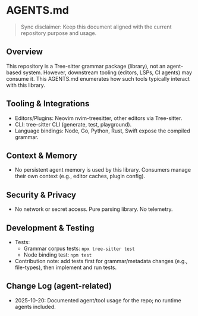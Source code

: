 # AGENTS.md

> Sync disclaimer: Keep this document aligned with the current repository purpose and usage.

## Overview
This repository is a Tree-sitter grammar package (library), not an agent-based system. However, downstream tooling (editors, LSPs, CI agents) may consume it. This AGENTS.md enumerates how such tools typically interact with this library.

## Tooling & Integrations
- Editors/Plugins: Neovim nvim-treesitter, other editors via Tree-sitter.
- CLI: tree-sitter CLI (generate, test, playground).
- Language bindings: Node, Go, Python, Rust, Swift expose the compiled grammar.

## Context & Memory
- No persistent agent memory is used by this library. Consumers manage their own context (e.g., editor caches, plugin config).

## Security & Privacy
- No network or secret access. Pure parsing library. No telemetry.

## Development & Testing
- Tests:
  - Grammar corpus tests: `npx tree-sitter test`
  - Node binding test: `npm test`
- Contribution note: add tests first for grammar/metadata changes (e.g., file-types), then implement and run tests.

## Change Log (agent-related)
- 2025-10-20: Documented agent/tool usage for the repo; no runtime agents included.
